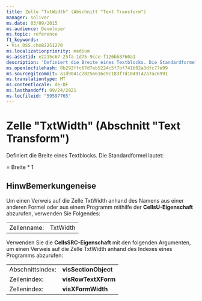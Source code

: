 ```yaml
---
title: Zelle "TxtWidth" (Abschnitt "Text Transform")
manager: soliver
ms.date: 03/09/2015
ms.audience: Developer
ms.topic: reference
f1_keywords:
- Vis_DSS.chm82251270
ms.localizationpriority: medium
ms.assetid: e2215c67-25fa-1d75-9cce-f126bb8760a1
description: 'Definiert die Breite eines Textblocks. Die Standardformel lautet:'
ms.openlocfilehash: 8b292ffc67d7eb5224c5f7bf741602a3dfc77e99
ms.sourcegitcommit: a1d9041c20256616c9c183f7d1049142a7ac6991
ms.translationtype: MT
ms.contentlocale: de-DE
ms.lasthandoff: 09/24/2021
ms.locfileid: "59597765"
---
```

# <a name="txtwidth-cell-text-transform-section"></a>Zelle "TxtWidth" (Abschnitt "Text Transform")

Definiert die Breite eines Textblocks. Die Standardformel lautet:
  
= Breite \* 1
  
## <a name="remarks"></a>HinwBemerkungeneise

Um einen Verweis auf die Zelle TxtWidth anhand des Namens aus einer anderen Formel oder aus einem Programm mithilfe der **CellsU-Eigenschaft** abzurufen, verwenden Sie Folgendes: 
  
|||
|:-----|:-----|
| Zellenname:  <br/> | TxtWidth  <br/> |
   
Verwenden Sie die **CellsSRC-Eigenschaft** mit den folgenden Argumenten, um einen Verweis auf die Zelle TxtWidth anhand des Indexes eines Programms abzurufen: 
  
|||
|:-----|:-----|
| Abschnittsindex:  <br/> |**visSectionObject** <br/> |
| Zeilenindex:  <br/> |**visRowTextXForm** <br/> |
| Zellenindex:  <br/> |**visXFormWidth** <br/> |
   

